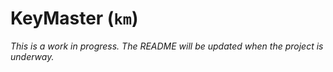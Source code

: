 # KeyMaster (`km`)

*This is a work in progress. The README will be updated when the project is underway.*
